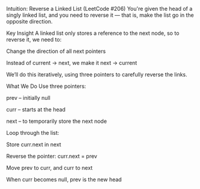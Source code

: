 Intuition: Reverse a Linked List (LeetCode #206)
You're given the head of a singly linked list, and you need to reverse it — that is, make the list go in the opposite direction.

 Key Insight
A linked list only stores a reference to the next node, so to reverse it, we need to:

Change the direction of all next pointers

Instead of current → next, we make it next → current

We’ll do this iteratively, using three pointers to carefully reverse the links.

 What We Do
Use three pointers:

prev – initially null

curr – starts at the head

next – to temporarily store the next node

Loop through the list:

Store curr.next in next

Reverse the pointer: curr.next = prev

Move prev to curr, and curr to next

When curr becomes null, prev is the new head
